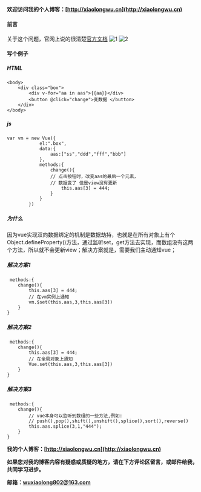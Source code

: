 #### 欢迎访问我的个人博客：[http://xiaolongwu.cn](http://xiaolongwu.cn)

#### 前言
关于这个问题，官网上说的很清楚[官方文档](https://cn.vuejs.org/v2/guide/list.html#%E6%B3%A8%E6%84%8F%E4%BA%8B%E9%A1%B9)
![1](http://olv6wm3nj.bkt.clouddn.com/18-3-19/38442253.jpg)
![2](http://olv6wm3nj.bkt.clouddn.com/18-3-19/52644173.jpg)
#### 写个例子
##### HTML
```
<body>
    <div class="box">
        <div v-for="aa in aas">{{aa}}</div>
        <button @click="change">变数据 </button>
    </div>
</body>
```
##### js

```
var vm = new Vue({
            el:".box",
            data:{
                aas:["ss","ddd","fff","bbb"]
            },
            methods:{
                change(){
                // 点击按钮时，改变aas的最后一个元素，
                // 数据变了 但是view没有更新
                    this.aas[3] = 444;
                }
            }
        })
```
##### 为什么
因为vue实现双向数据绑定的机制是数据劫持，也就是在所有对象上有个Object.defineProperty()方法，通过监听set，get方法去实现，而数组没有这两个方法，所以就不会更新view；解决方案就是，需要我们主动通知vue；
##### 解决方案1
```
 methods:{
    change(){
        this.aas[3] = 444;
        // 在vm实例上通知
        vm.$set(this.aas,3,this.aas[3])
    }
}
```
##### 解决方案2
```
 methods:{
    change(){
        this.aas[3] = 444;
        // 在全局对象上通知
        Vue.set(this.aas,3,this.aas[3])
    }
}
```
##### 解决方案3
```
 methods:{
    change(){
        // vue本身可以监听到数组的一些方法,例如:
        // push(),pop(),shift(),unshift(),splice(),sort(),reverse()
        this.aas.splice(3,1,"444");
    }
}
```

**我的个人博客：[http://xiaolongwu.cn](http://xiaolongwu.cn)**

**如果您对我的博客内容有疑惑或质疑的地方，请在下方评论区留言，或邮件给我，共同学习进步。**


**邮箱：wuxiaolong802@163.com**